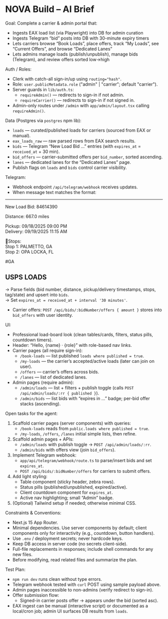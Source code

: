# NOVA Build – AI Brief

Goal: Complete a carrier & admin portal that:
- Ingests EAX load list (via Playwright) into DB for admin curation
- Ingests Telegram “bid” posts into DB with 30-minute expiry timers
- Lets carriers browse “Book Loads”, place offers, track “My Loads”, see “Current Offers”, and browse “Dedicated Lanes”
- Lets admins manage loads (publish/unpublish), manage bids (Telegram), and review offers sorted low→high

Auth / Roles:
- Clerk with catch-all sign-in/up using `routing="hash"`.
- Role: `user.publicMetadata.role` ("admin" | "carrier"; default "carrier").
- Server guards in `lib/auth.ts`:
  - `requireAdmin()` — redirects to sign-in if not admin.
  - `requireCarrier()` — redirects to sign-in if not signed in.
- Admin-only routes under `/admin` with `app/admin/layout.tsx` calling `requireAdmin()`.

Data (Postgres via `postgres` npm lib):
- `loads` — curated/published loads for carriers (sourced from EAX or manual).
- `eax_loads_raw` — raw parsed rows from EAX search results.
- `bids` — Telegram “New Load Bid …” entries (with `expires_at` = `received_at` + 30 min).
- `bid_offers` — carrier-submitted offers per `bid_number`, sorted ascending.
- `lanes` — dedicated lanes for the “Dedicated Lanes” page.
- Publish flags on `loads` and `bids` control carrier visibility.

Telegram:
- Webhook endpoint `/api/telegram/webhook` receives updates.
- When message text matches the format:

------------------------------
New Load Bid: 84614390

Distance: 667.0 miles

Pickup: 09/18/2025 09:00 PM  
Delivery: 09/19/2025 11:15 AM  

🚛Stops:  
Stop 1: PALMETTO, GA  
Stop 2: OPA LOCKA, FL  

#GA  

USPS LOADS
------------------------------

  → Parse fields (bid number, distance, pickup/delivery timestamps, stops, tag/state) and upsert into `bids`.  
  → Set `expires_at = received_at + interval '30 minutes'`.

- Carrier offers: `POST /api/bids/:bidNumber/offers { amount }` stores into `bid_offers` with user identity.

UI:
- Professional load-board look (clean tables/cards, filters, status pills, countdown timers).
- Header: “Hello, {name} · {role}” with role-based nav links.
- Carrier pages (all require sign-in):
  - `/book-loads` — list published `loads where published = true`.
  - `/my-loads` — the carrier’s accepted/active loads (later can join on user).
  - `/offers` — carrier’s offers across bids.
  - `/lanes` — list of dedicated lanes.
- Admin pages (require admin):
  - `/admin/loads` — list + filters + publish toggle (calls `POST /api/admin/loads/:rr { published }`).
  - `/admin/bids` — list bids with “expires in …” badge; per-bid offer stacks (ascending).

Open tasks for the agent:
1) Scaffold carrier pages (server components) with queries:
   - `/book-loads` reads from `public.loads where published = true`.
   - `/my-loads`, `/offers`, `/lanes` initial simple lists, then refine.
2) Scaffold admin pages + APIs:
   - `/admin/loads` with publish toggle → `POST /api/admin/loads/:rr`.
   - `/admin/bids` with offers view (join `bid_offers`).
3) Implement Telegram webhook:
   - `app/api/telegram/webhook/route.ts` to parse/insert bids and set `expires_at`.
   - `POST /api/bids/:bidNumber/offers` for carriers to submit offers.
4) Add light styling:
   - Table component (sticky header, zebra rows).
   - Status pills (published/unpublished, expired/active).
   - Client countdown component for `expires_at`.
   - Active nav highlighting; small “Admin” badge.
5) (Optional) Tailwind setup if needed; otherwise minimal CSS.

Constraints & Conventions:
- Next.js 15 App Router.
- Minimal dependencies. Use server components by default; client components only for interactivity (e.g., countdown, button handlers).
- Use `.env` / deployment secrets; never hardcode keys.
- Keep DB access in server code (no secrets client-side).
- Full-file replacements in responses; include shell commands for any new files.
- Before modifying, read related files and summarize the plan.

Test Plan:
- `npm run dev` runs clean without type errors.
- Telegram webhook tested with `curl` POST using sample payload above.
- Admin pages inaccessible to non-admins (verify redirect to sign-in).
- Offer submission flow:
  - Signed-in carrier posts offer → appears under the bid (sorted asc).
- EAX ingest can be manual (interactive script) or documented as a local/cron job; admin UI surfaces DB results from `loads`.
